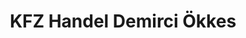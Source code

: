---
title: "KFZ Handel Demirci Ökkes"
url: /weiden-i-d-opf/kfz-handel-demirci-oekkes/
shop: Autowerkstatt
---
